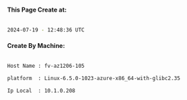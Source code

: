 
   
#### This Page Create at:

```bash

2024-07-19 - 12:48:36 UTC

```

#### Create By Machine:

```bash

Host Name : fv-az1206-105

platform  : Linux-6.5.0-1023-azure-x86_64-with-glibc2.35

Ip Local  : 10.1.0.208

```

